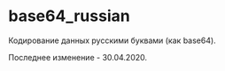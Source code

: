 # base64_russian
Кодирование данных русскими буквами (как base64).

Последнее изменение - 30.04.2020.
